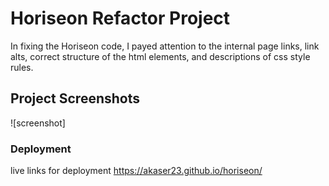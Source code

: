 # Horiseon Refactor Project
In fixing the Horiseon code, I payed attention to the internal page links, link alts, correct structure of the html elements, and descriptions of css style rules. 

## Project Screenshots
![screenshot] 

### Deployment
live links for deployment https://akaser23.github.io/horiseon/
